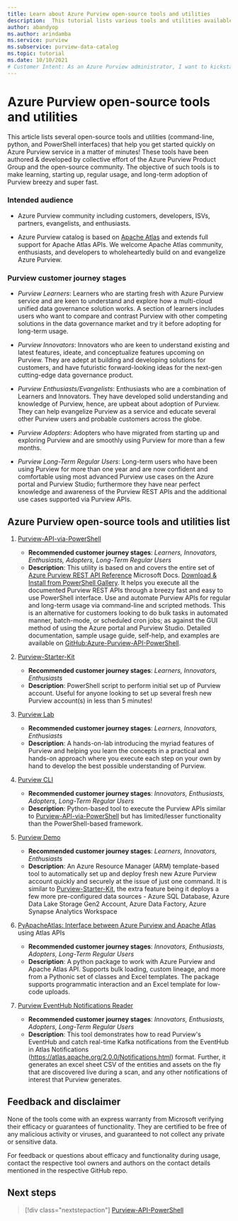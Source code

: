 ```yaml
---
title: Learn about Azure Purview open-source tools and utilities
description:  This tutorial lists various tools and utilities available in Azure Purview and discusses their usage.
author: abandyop
ms.author: arindamba
ms.service: purview
ms.subservice: purview-data-catalog
ms.topic: tutorial
ms.date: 10/10/2021
# Customer Intent: As an Azure Purview administrator, I want to kickstart and be up and running with Azure Purview service in a matter of minutes; additionally, I want to perform and set up automations, batch-mode API executions and scripts that help me run Purview smoothly and effectively for the long-term on a regular basis.
---
```


# Azure Purview open-source tools and utilities

This article lists several open-source tools and utilities (command-line, python, and PowerShell interfaces) that help you get started quickly on Azure Purview service in a matter of minutes! These tools have been authored & developed by collective effort of the Azure Purview Product Group and the open-source community. The objective of such tools is to make learning, starting up, regular usage, and long-term adoption of Purview breezy and super fast.

### Intended audience

- Azure Purview community including customers, developers, ISVs, partners, evangelists, and enthusiasts. 

- Azure Purview catalog is based on [Apache Atlas](https://atlas.apache.org/) and extends full support for Apache Atlas APIs. We welcome Apache Atlas community, enthusiasts, and developers to wholeheartedly build on and evangelize Azure Purview.

### Purview customer journey stages

- *Purview Learners*: Learners who are starting fresh with Azure Purview service and are keen to understand and explore how a multi-cloud unified data governance solution works. A section of learners includes users who want to compare and contrast Purview with other competing solutions in the data governance market and try it before adopting for long-term usage.

- *Purview Innovators*: Innovators who are keen to understand existing and latest features, ideate, and conceptualize features upcoming on Purview. They are adept at building and developing solutions for customers, and have futuristic forward-looking ideas for the next-gen cutting-edge data governance product.

- *Purview Enthusiasts/Evangelists*: Enthusiasts who are a combination of Learners and Innovators. They have developed solid understanding and knowledge of Purview, hence, are upbeat about adoption of Purview. They can help evangelize Purview as a service and educate several other Purview users and probable customers across the globe.

- *Purview Adopters*: Adopters who have migrated from starting up and exploring Purview and are smoothly using Purview for more than a few months.

- *Purview Long-Term Regular Users*: Long-term users who have been using Purview for more than one year and are now confident and comfortable using most advanced Purview use cases on the Azure portal and Purview Studio; furthermore they have near perfect knowledge and awareness of the Purview REST APIs and the additional use cases supported via Purview APIs.


## Azure Purview open-source tools and utilities list

1. [Purview-API-via-PowerShell](https://github.com/Azure/Azure-Purview-API-PowerShell/blob/main/README.md) 

    - **Recommended customer journey stages**: *Learners, Innovators, Enthusiasts, Adopters, Long-Term Regular Users*
    - **Description**: This utility is based on and covers the entire set of [Azure Purview REST API Reference](/rest/api/purview/) Microsoft Docs. [Download & Install from PowerShell Gallery](https://aka.ms/purview-api-ps). It helps you execute all the documented Purview REST APIs through a breezy fast and easy to use PowerShell interface. Use and automate Purview APIs for regular and long-term usage via command-line and scripted methods. This is an alternative for customers looking to do bulk tasks in automated manner, batch-mode, or scheduled cron jobs; as against the GUI method of using the Azure portal and Purview Studio. Detailed documentation, sample usage guide, self-help, and examples are available on [GitHub:Azure-Purview-API-PowerShell](https://github.com/Azure/Azure-Purview-API-PowerShell).

1. [Purview-Starter-Kit](https://aka.ms/PurviewKickstart)

    - **Recommended customer journey stages**: *Learners, Innovators, Enthusiasts*
    - **Description**: PowerShell script to perform initial set up of Purview account. Useful for anyone looking to set up several fresh new Purview account(s) in less than 5 minutes!

1. [Purview Lab](https://aka.ms/purviewlab)

    - **Recommended customer journey stages**: *Learners, Innovators, Enthusiasts*
    - **Description**: A hands-on-lab introducing the myriad features of Purview and helping you learn the concepts in a practical and hands-on approach where you execute each step on your own by hand to develop the best possible understanding of Purview.

1. [Purview CLI](https://aka.ms/purviewcli)

    - **Recommended customer journey stages**: *Innovators, Enthusiasts, Adopters, Long-Term Regular Users*
    - **Description**: Python-based tool to execute the Purview APIs similar to [Purview-API-via-PowerShell](https://aka.ms/purview-api-ps) but has limited/lesser functionality than the PowerShell-based framework.

1. [Purview Demo](https://aka.ms/pvdemo)

    - **Recommended customer journey stages**: *Learners, Innovators, Enthusiasts*
    - **Description**: An Azure Resource Manager (ARM) template-based tool to automatically set up and deploy fresh new Azure Purview account quickly and securely at the issue of just one command. It is similar to [Purview-Starter-Kit](https://aka.ms/PurviewKickstart), the extra feature being it deploys a few more pre-configured data sources - Azure SQL Database, Azure Data Lake Storage Gen2 Account, Azure Data Factory, Azure Synapse Analytics Workspace

1. [PyApacheAtlas: Interface between Azure Purview and Apache Atlas](https://github.com/wjohnson/pyapacheatlas) using Atlas APIs

    - **Recommended customer journey stages**: *Innovators, Enthusiasts, Adopters, Long-Term Regular Users*
    - **Description**: A python package to work with Azure Purview and Apache Atlas API. Supports bulk loading, custom lineage, and more from a Pythonic set of classes and Excel templates. The package supports programmatic interaction and an Excel template for low-code uploads.

1. [Purview EventHub Notifications Reader](https://github.com/Azure/Azure-Purview-API-PowerShell/blob/main/purview_atlas_eventhub_sample.py)

    - **Recommended customer journey stages**: *Innovators, Enthusiasts, Adopters, Long-Term Regular Users*
    - **Description**: This tool demonstrates how to read Purview's EventHub and catch real-time Kafka notifications from the EventHub in Atlas Notifications (https://atlas.apache.org/2.0.0/Notifications.html) format. Further, it generates an excel sheet CSV of the entities and assets on the fly that are discovered live during a scan, and any other notifications of interest that Purview generates.


## Feedback and disclaimer

None of the tools come with an express warranty from Microsoft verifying their efficacy or guarantees of functionality. They are certified to be free of any malicious activity or viruses, and guaranteed to not collect any private or sensitive data.

For feedback or questions about efficacy and functionality during usage, contact the respective tool owners and authors on the contact details mentioned in the respective GitHub repo.


## Next steps

> [!div class="nextstepaction"] 
> [Purview-API-PowerShell](https://aka.ms/purview-api-ps) 
